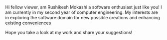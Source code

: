 Hi fellow viewer, am Rushikesh Mokashi a software enthusiast just like you!
I am currently in my second year of computer engineering.
My interests are in exploring the software domain for new possible creations and enhancing existing conveniences

Hope you take a look at my work and share your suggestions! 



